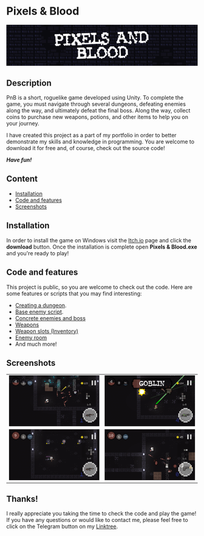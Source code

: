 # Pixels & Blood

[![Game Screenshot](screenshots/banner.png)](https://dizmoua.itch.io/pixels-blood)

## Description

PnB is a short, roguelike game developed using Unity. To complete the game, you must navigate through several dungeons, defeating enemies along the way, and ultimately defeat the final boss. Along the way, collect coins to purchase new weapons, potions, and other items to help you on your journey.

I have created this project as a part of my portfolio in order to better demonstrate my skills and knowledge in programming. You are welcome to download it for free and, of course, check out the source code!

**_Have fun!_**

## Content

- [Installation](#installation)
- [Code and features](#features)
- [Screenshots](#screenshots)

## Installation

In order to install the game on Windows visit the [Itch.io](https://dizmoua.itch.io/pixels-blood) page and click the **download** button. Once the installation is complete open **Pixels & Blood.exe** and you're ready to play!

## Code and features

This project is public, so you are welcome to check out the code. Here are some features or scripts that you may find interesting:

- [Creating a dungeon](https://github.com/Dizmo3377/PixelsAndBlood/blob/main/Assets/Script/Level.cs).
- [Base enemy script](https://github.com/Dizmo3377/PixelsAndBlood/blob/main/Assets/Script/Enemies/Enemy.cs).
- [Concrete enemies and boss](https://github.com/Dizmo3377/PixelsAndBlood/tree/main/Assets/Script/Enemies)
- [Weapons](https://github.com/Dizmo3377/PixelsAndBlood/tree/main/Assets/Script/Weapons)
- [Weapon slots (Inventory)](https://github.com/Dizmo3377/PixelsAndBlood/blob/main/Assets/Script/Inventory.cs)
- [Enemy room](https://github.com/Dizmo3377/PixelsAndBlood/blob/main/Assets/Script/EnemyRoom.cs)
- And much more!

## Screenshots

<table>
  <tr>
    <td><a href="screenshots/scr1.png"><img src="screenshots/scr1.png" alt="Screenshot 1" width="400"></a></td>
    <td><a href="screenshots/scr2.png"><img src="screenshots/scr2.png" alt="Screenshot 2" width="400"></a></td>
  </tr>
  <tr>
    <td><a href="screenshots/scr3.png"><img src="screenshots/scr3.png" alt="Screenshot 3" width="400"></a></td>
    <td><a href="screenshots/scr4.png"><img src="screenshots/scr4.png" alt="Screenshot 4" width="400"></a></td>
  </tr>
</table>

## Thanks!

I really appreciate you taking the time to check the code and play the game! If you have any questions or would like to contact me, please feel free to click on the Telegram button on my [Linktree](https://linktr.ee/DizmoProd).
